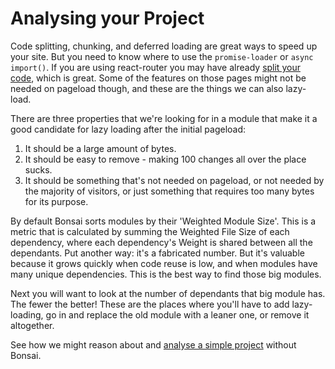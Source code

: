 # Analysing your Project

Code splitting, chunking, and deferred loading are great ways to speed up your site. But you need to know where to use the `promise-loader` or `async import()`. If you are using react-router you may have already [split your code](https://github.com/ReactTraining/react-router/blob/master/packages/react-router-dom/docs/guides/code-splitting.md), which is great. Some of the features on those pages might not be needed on pageload though, and these are the things we can also lazy-load.

There are three properties that we're looking for in a module that make it a good candidate for lazy loading after the initial pageload:

1. It should be a large amount of bytes.
2. It should be easy to remove - making 100 changes all over the place sucks.
3. It should be something that's not needed on pageload, or not needed by the majority of visitors, or just something that requires too many bytes for its purpose.

By default Bonsai sorts modules by their 'Weighted Module Size'. This is a metric that is calculated by summing the Weighted File Size of each dependency, where each dependency's Weight is shared between all the dependants. Put another way: it's a fabricated number. But it's valuable because it grows quickly when code reuse is low, and when modules have many unique dependencies. This is the best way to find those big modules.

Next you will want to look at the number of dependants that big module has. The fewer the better! These are the places where you'll have to add lazy-loading, go in and replace the old module with a leaner one, or remove it altogether.

See how we might reason about and [analyse a simple project](manual-analysis.md) without Bonsai.
